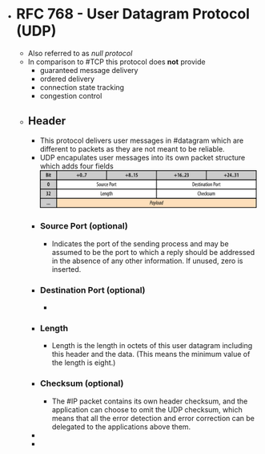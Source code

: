 - # RFC 768 - User Datagram Protocol (UDP)
	- Also referred to as *null protocol*
	- In comparison to #TCP this protocol does **not** provide
		- guaranteed message delivery
		- ordered delivery
		- connection state tracking
		- congestion control
	- ## Header
		- This protocol delivers user messages in #datagram which are different to packets as they are not meant to be reliable.
		- UDP encapulates user messages into its own packet structure which adds four fields
		  ![udp-header.png](../assets/udp-header_1684163111100_0.png)
		- ### Source Port (optional)
			- Indicates the port of the sending process and may be assumed to be the port to which a reply should be addressed in the absence of any other information. If unused, zero is inserted.
		- ### Destination Port (optional)
			-
		- ### Length
			- Length  is the length  in octets  of this user datagram  including  this header  and the data. (This  means  the minimum value of the length is eight.)
		- ### Checksum (optional)
			- The #IP packet contains its own header checksum, and the application can choose to omit the UDP checksum, which means that all the error detection and error correction can be delegated to the applications above them.
		-
		-